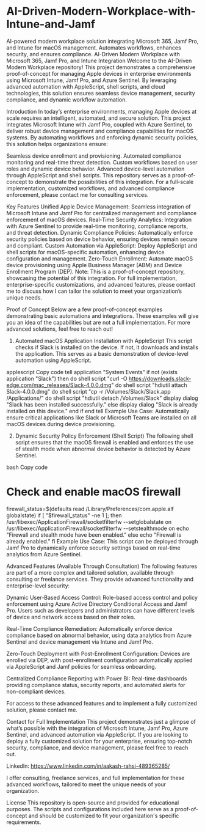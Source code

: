 # AI-Driven-Modern-Workplace-with-Intune-and-Jamf
AI-powered modern workplace solution integrating Microsoft 365, Jamf Pro, and Intune for macOS management. Automates workflows, enhances security, and ensures compliance.
AI-Driven Modern Workplace with Microsoft 365, Jamf Pro, and Intune Integration
Welcome to the AI-Driven Modern Workplace repository! This project demonstrates a comprehensive proof-of-concept for managing Apple devices in enterprise environments using Microsoft Intune, Jamf Pro, and Azure Sentinel. By leveraging advanced automation with AppleScript, shell scripts, and cloud technologies, this solution ensures seamless device management, security compliance, and dynamic workflow automation.

Introduction
In today’s enterprise environments, managing Apple devices at scale requires an intelligent, automated, and secure solution. This project integrates Microsoft Intune with Jamf Pro, coupled with Azure Sentinel, to deliver robust device management and compliance capabilities for macOS systems. By automating workflows and enforcing dynamic security policies, this solution helps organizations ensure:

Seamless device enrollment and provisioning.
Automated compliance monitoring and real-time threat detection.
Custom workflows based on user roles and dynamic device behavior.
Advanced device-level automation through AppleScript and shell scripts.
This repository serves as a proof-of-concept to demonstrate the possibilities of this integration. For a full-scale implementation, customized workflows, and advanced compliance enforcement, please contact me for consulting services.

Key Features
Unified Apple Device Management: Seamless integration of Microsoft Intune and Jamf Pro for centralized management and compliance enforcement of macOS devices.
Real-Time Security Analytics: Integration with Azure Sentinel to provide real-time monitoring, compliance reports, and threat detection.
Dynamic Compliance Policies: Automatically enforce security policies based on device behavior, ensuring devices remain secure and compliant.
Custom Automation via AppleScript: Deploy AppleScript and shell scripts for macOS-specific automation, enhancing device configuration and management.
Zero-Touch Enrollment: Automate macOS device provisioning using Apple Business Manager (ABM) and Device Enrollment Program (DEP).
Note: This is a proof-of-concept repository, showcasing the potential of this integration. For full implementation, enterprise-specific customizations, and advanced features, please contact me to discuss how I can tailor the solution to meet your organization’s unique needs.

Proof of Concept
Below are a few proof-of-concept examples demonstrating basic automations and integrations. These examples will give you an idea of the capabilities but are not a full implementation. For more advanced solutions, feel free to reach out!

1. Automated macOS Application Installation with AppleScript
This script checks if Slack is installed on the device. If not, it downloads and installs the application. This serves as a basic demonstration of device-level automation using AppleScript.

applescript
Copy code
tell application "System Events"
    if not (exists application "Slack") then
        do shell script "curl -O https://downloads.slack-edge.com/mac_releases/Slack-4.0.0.dmg"
        do shell script "hdiutil attach Slack-4.0.0.dmg"
        do shell script "cp -r /Volumes/Slack/Slack.app /Applications/"
        do shell script "hdiutil detach /Volumes/Slack"
        display dialog "Slack has been installed successfully."
    else
        display dialog "Slack is already installed on this device."
    end if
end tell
Example Use Case: Automatically ensure critical applications like Slack or Microsoft Teams are installed on all macOS devices during device provisioning.

2. Dynamic Security Policy Enforcement (Shell Script)
The following shell script ensures that the macOS firewall is enabled and enforces the use of stealth mode when abnormal device behavior is detected by Azure Sentinel.

bash
Copy code
# Check and enable macOS firewall
firewall_status=$(defaults read /Library/Preferences/com.apple.alf globalstate)
if [ "$firewall_status" -ne 1 ]; then
    /usr/libexec/ApplicationFirewall/socketfilterfw --setglobalstate on
    /usr/libexec/ApplicationFirewall/socketfilterfw --setstealthmode on
    echo "Firewall and stealth mode have been enabled."
else
    echo "Firewall is already enabled."
fi
Example Use Case: This script can be deployed through Jamf Pro to dynamically enforce security settings based on real-time analytics from Azure Sentinel.

Advanced Features (Available Through Consultation)
The following features are part of a more complex and tailored solution, available through consulting or freelance services. They provide advanced functionality and enterprise-level security:

Dynamic User-Based Access Control: Role-based access control and policy enforcement using Azure Active Directory Conditional Access and Jamf Pro. Users such as developers and administrators can have different levels of device and network access based on their roles.

Real-Time Compliance Remediation: Automatically enforce device compliance based on abnormal behavior, using data analytics from Azure Sentinel and device management via Intune and Jamf Pro.

Zero-Touch Deployment with Post-Enrollment Configuration: Devices are enrolled via DEP, with post-enrollment configuration automatically applied via AppleScript and Jamf policies for seamless onboarding.

Centralized Compliance Reporting with Power BI: Real-time dashboards providing compliance status, security reports, and automated alerts for non-compliant devices.

For access to these advanced features and to implement a fully customized solution, please contact me.

Contact for Full Implementation
This project demonstrates just a glimpse of what’s possible with the integration of Microsoft Intune, Jamf Pro, Azure Sentinel, and advanced automation via AppleScript. If you are looking to deploy a fully customized solution for your enterprise, ensuring top-notch security, compliance, and device management, please feel free to reach out.

LinkedIn: https://www.linkedin.com/in/aakash-rahsi-489365285/

I offer consulting, freelance services, and full implementation for these advanced workflows, tailored to meet the unique needs of your organization.

License
This repository is open-source and provided for educational purposes. The scripts and configurations included here serve as a proof-of-concept and should be customized to fit your organization's specific requirements.

